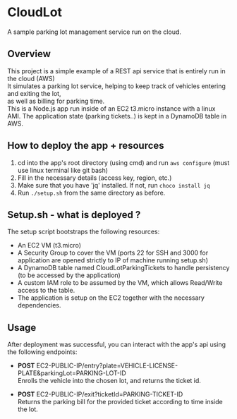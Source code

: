 # CloudLot
A sample parking lot management service run on the cloud.

## Overview
This project is a simple example of a REST api service that is entirely run in the cloud (AWS)\
It simulates a parking lot service, helping to keep track of vehicles entering and exiting the lot,\
as well as billing for parking time.\
This is a Node.js app run inside of an EC2 t3.micro instance with a linux AMI.
The application state (parking tickets..) is kept in a DynamoDB table in AWS. 

## How to deploy the app + resources
1) cd into the app's root directory (using cmd) and run `aws configure` (must use linux terminal like git bash)
2) Fill in the necessary details (access key, region, etc.)
3) Make sure that you have 'jq' installed. If not, run `choco install jq` 
4) Run `./setup.sh` from the same directory as before.

## Setup.sh - what is deployed ?
The setup script bootstraps the following resources:
* An EC2 VM (t3.micro) 
* A Security Group to cover the VM (ports 22 for SSH and 3000 for application are opened strictly to IP of machine running setup.sh)
* A DynamoDB table named CloudLotParkingTickets to handle persistency (to be accessed by the application) 
* A custom IAM role to be assumed by the VM, which allows Read/Write access to the table.
* The application is setup on the EC2 together with the necessary dependencies.

## Usage
After deployment was successful, you can interact with the app's api using the following endpoints:
* **POST**   EC2-PUBLIC-IP/entry?plate=VEHICLE-LICENSE-PLATE&parkingLot=PARKING-LOT-ID\
  Enrolls the vehicle into the chosen lot, and returns the ticket id.
  
* **POST**   EC2-PUBLIC-IP/exit?ticketId=PARKING-TICKET-ID\
  Returns the parking bill for the provided ticket according to time inside the lot.
